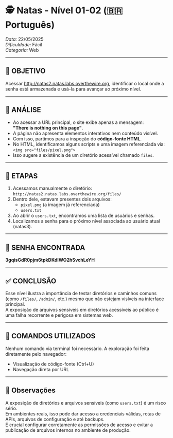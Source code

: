 # 🕵️ Natas - Nível 01-02 (🇧🇷 Português)  
*Data:* 22/05/2025  
*Dificuldade:* Fácil  
*Categoria:* Web

---

## 🎯 OBJETIVO

Acessar http://natas2.natas.labs.overthewire.org, identificar o local onde a senha está armazenada e usá-la para avançar ao próximo nível.

---

## 🔎 ANÁLISE

- Ao acessar a URL principal, o site exibe apenas a mensagem:  
  **"There is nothing on this page"**.
- A página não apresenta elementos interativos nem conteúdo visível.
- Com isso, partimos para a inspeção do **código-fonte HTML**.
- No HTML, identificamos alguns scripts e uma imagem referenciada via:  
  `<img src="files/pixel.png">`
- Isso sugere a existência de um diretório acessível chamado `files`.

---

## 🧱 ETAPAS

1. Acessamos manualmente o diretório:  
   `http://natas2.natas.labs.overthewire.org/files/`
2. Dentro dele, estavam presentes dois arquivos:  
   - `pixel.png` (a imagem já referenciada)
   - `users.txt`
3. Ao abrir o `users.txt`, encontramos uma lista de usuários e senhas.
4. Localizamos a senha para o próximo nível associada ao usuário atual (natas3).

---

## 🔑 SENHA ENCONTRADA

**3gqisGdR0pjm6tpkDKdIWO2hSvchLeYH**

---

## ✅ CONCLUSÃO

Esse nível ilustra a importância de testar diretórios e caminhos comuns (como `/files/`, `/admin/`, etc.) mesmo que não estejam visíveis na interface principal.  
A exposição de arquivos sensíveis em diretórios acessíveis ao público é uma falha recorrente e perigosa em sistemas web.

---

## 🧪 COMANDOS UTILIZADOS

Nenhum comando via terminal foi necessário. A exploração foi feita diretamente pelo navegador:

- Visualização de código-fonte (Ctrl+U)
- Navegação direta por URL

---

## 🧠 Observações

A exposição de diretórios e arquivos sensíveis (como `users.txt`) é um risco sério.  
Em ambientes reais, isso pode dar acesso a credenciais válidas, rotas de APIs, arquivos de configuração e até backups.  
É crucial configurar corretamente as permissões de acesso e evitar a publicação de arquivos internos no ambiente de produção.
